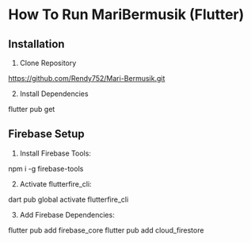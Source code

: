 # How To Run MariBermusik (Flutter)

## Installation

1. Clone Repository

https://github.com/Rendy752/Mari-Bermusik.git

2. Install Dependencies

flutter pub get

## Firebase Setup

1. Install Firebase Tools:

npm i -g firebase-tools

2. Activate flutterfire_cli:

dart pub global activate flutterfire_cli

3. Add Firebase Dependencies:

flutter pub add firebase_core
flutter pub add cloud_firestore
